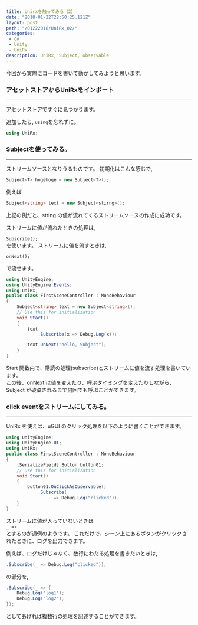 ```yaml
---
title: Unirxを触ってみる（2）
date: "2018-01-22T22:50:25.121Z"
layout: post
path: "/01222018/UniRx_02/"
categories:
 - C# 
 - Unity
 - UniRx
description: UniRx, Subject, observable
---
```

今回から実際にコードを書いて動かしてみようと思います。
<!--more-->
### アセットストアからUniRxをインポート
---
アセットストアですぐに見つかります。 
    
追加したら, ``using``を忘れずに。
```csharp
using UniRx;
```

### Subjectを使ってみる。
---
ストリームソースとなりうるものです。
初期化はこんな感じで,
```csharp
Subject<T> hogehoge = new Subject<T>();
```

例えば    
```csharp
Subject<string> text = new Subject<stirng>();
```
上記の例だと、string の値が流れてくるストリームソースの作成に成功です。
        

ストリームに値が流れたときの処理は,
    
``
Subscribe();
``    
を使います。
ストリームに値を流すときは,
    
``
onNext();
``
    
で流せます。
```csharp
using UnityEngine;
using UnityEngine.Events;
using UniRx;
public class FirstSceneController : MonoBehaviour
{
    Subject<string> text = new Subject<string>();
    // Use this for initialization
    void Start()
    {
        text
            .Subscribe(x => Debug.Log(x));

        text.OnNext("hello, Subject");
    }
}
```
Start 関数内で、購読の処理(subscribe)とストリームに値を流す処理を書いています。    
この後、onNext は値を変えたり、呼ぶタイミングを変えたりしながら、Subject が破棄されるまで何回でも呼ぶことができます。

### click eventをストリームにしてみる。
---
UniRx を使えば、uGUI のクリック処理を以下のように書くことができます。
```csharp
using UnityEngine;
using UnityEngine.UI;
using UniRx;
public class FirstSceneController : MonoBehaviour
{
    [SerializeField] Button button01;
    // Use this for initialization
    void Start()
    {
        button01.OnClickAsObservable()
            .Subscribe(
                _ => Debug.Log("clicked"));
    }
}
```
ストリームに値が入っていないときは    
``_ => ``    
とするのが通例のようです。
これだけで、シーン上にあるボタンがクリックされたときに、ログを出力できます。
    
例えば、ログだけじゃなく、数行にわたる処理を書きたいときは,    
```csharp
.Subscribe(_ => Debug.Log("clicked"));
```    
の部分を,    
```csharp
.Subscribe(_ => {    
    Debug.Log("log1");    
    Debug.Log("log2");    
});
```    
としてあげれば複数行の処理を記述することができます。
